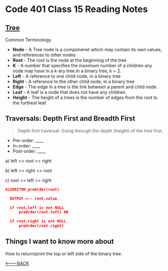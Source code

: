 # Code 401 Class 15 Reading Notes

## [Tree](website)

Common Terminology

- **Node** - A Tree node is a componenet which may contain its own values, and references to other nodes
- **Root** - The root is the node at the beginning of the tree
- **K** - A number that specifies the maximum number of a children any node may have in a k-ary tree.In a binary tree, k = 2.
- **Left** - A reference to one child node, in a binary tree
- **Right** - A reference to the other child node, in a binary tree
- **Edge** - The edge in a tree is the link between a parent and child node.
- **Leaf** - A leaf is a node that does not have any children.
- **Height** - The height of a trees is the number of edges from the root to the furthest leaf.

## Traversals: Depth First and Breadth First

> Depth first traversal: Going through the depth (height) of the tree first.

- Pre-order: ____
- In-order: ____
- Post-order: ____

a) left >> root >> right

b) left >> right >> root

c) root >> left >> right

```json
ALGORITHM preOrder(root)

  OUTPUT <-- root.value

  if root.left is not NULL
      preOrder(root.left) ## 

  if root.right is not NULL
      preOrder(root.right)
```

## Things I want to know more about

How to return/print the top or left side of the binary tree.

[<---BACK](README.md)
